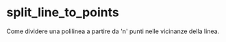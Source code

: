 # split_line_to_points
Come dividere una polilinea a partire da 'n' punti nelle vicinanze della linea.
